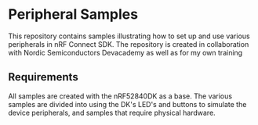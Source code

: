# Peripheral Samples
This repository contains samples illustrating how to set up and use various peripherals in nRF Connect SDK. The repository is created in collaboration with Nordic Semiconductors Devacademy as well as for my own training

## Requirements
All samples are created with the nRF52840DK as a base. The various samples are divided into using the DK's LED's and buttons to simulate the device peripherals, and samples that require physical hardware.


